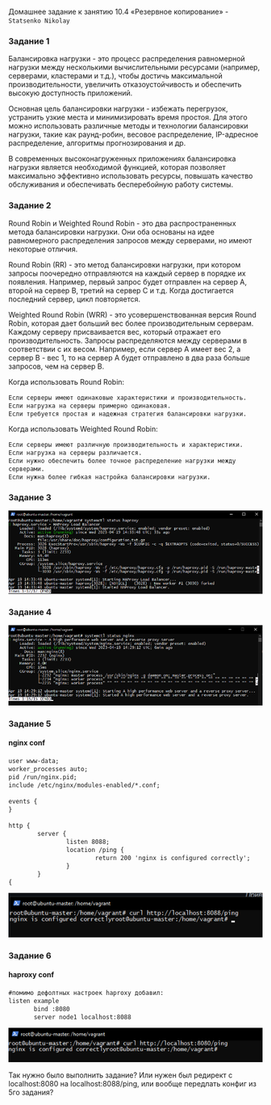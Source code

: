 Домашнее задание к занятию 10.4 «Резервное копирование» - `Statsenko Nikolay`

### Задание 1

Балансировка нагрузки - это процесс распределения равномерной нагрузки между несколькими вычислительными ресурсами (например, серверами, кластерами и т.д.),
чтобы достичь максимальной производительности, увеличить отказоустойчивость и обеспечить высокую доступность приложений.

Основная цель балансировки нагрузки - избежать перегрузок, устранить узкие места и минимизировать время простоя. 
Для этого можно использовать различные методы и технологии балансировки нагрузки, такие как раунд-робин, весовое распределение, IP-адресное распределение, алгоритмы прогнозирования и др.

В современных высоконагруженных приложениях балансировка нагрузки является необходимой функцией, которая позволяет максимально эффективно использовать ресурсы,
повышать качество обслуживания и обеспечивать бесперебойную работу системы.

### Задание 2

Round Robin и Weighted Round Robin - это два распространенных метода балансировки нагрузки. 
Они оба основаны на идее равномерного распределения запросов между серверами, но имеют некоторые отличия.

Round Robin (RR) - это метод балансировки нагрузки, при котором запросы поочередно отправляются на каждый сервер в порядке их появления. 
Например, первый запрос будет отправлен на сервер A, второй на сервер B, третий на сервер C и т.д. Когда достигается последний сервер, цикл повторяется.

Weighted Round Robin (WRR) - это усовершенствованная версия Round Robin, которая дает больший вес более производительным серверам. 
Каждому серверу присваивается вес, который отражает его производительность. Запросы распределяются между серверами в соответствии с их весом. 
Например, если сервер A имеет вес 2, а сервер B - вес 1, то на сервер A будет отправлено в два раза больше запросов, чем на сервер B.

Когда использовать Round Robin:

    Если серверы имеют одинаковые характеристики и производительность.
    Если нагрузка на серверы примерно одинаковая.
    Если требуется простая и надежная стратегия балансировки нагрузки.

Когда использовать Weighted Round Robin:

    Если серверы имеют различную производительность и характеристики.
    Если нагрузка на серверы различается.
    Если нужно обеспечить более точное распределение нагрузки между серверами.
    Если нужна более гибкая настройка балансировки нагрузки.

### Задание 3
![Task3](https://raw.githubusercontent.com/Pookson/sys-pattern-homework/main/img/10.5/haproxy_task3.png)

### Задание 4
![Task4](https://raw.githubusercontent.com/Pookson/sys-pattern-homework/main/img/10.5/haproxy_task4.png)

### Задание 5

#### nginx conf

```
user www-data;
worker_processes auto;
pid /run/nginx.pid;
include /etc/nginx/modules-enabled/*.conf;

events {
}

http {
        server {
                listen 8088;
                location /ping {
                        return 200 'nginx is configured correctly';
                }
        }
{
```
![Task5](https://raw.githubusercontent.com/Pookson/sys-pattern-homework/main/img/10.5/haproxy_task5.png)

### Задание 6

#### haproxy conf

```
#помимо дефолтных настроек haproxy добавил:
listen example
       bind :8080
       server node1 localhost:8088
```
![Task6](https://raw.githubusercontent.com/Pookson/sys-pattern-homework/main/img/10.5/haproxy_task6.png)

Так нужно было выполнить задание? Или нужен был редирект с localhost:8080 на localhost:8088/ping, или вообще передлать конфиг из 5го задания?

